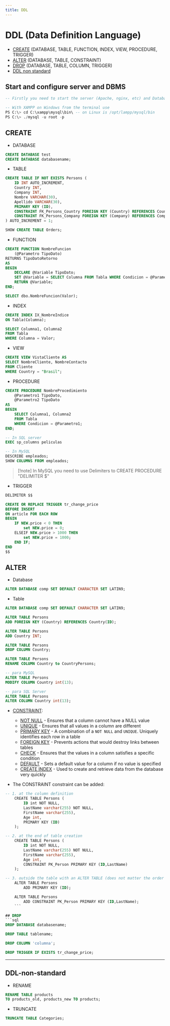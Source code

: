 ```yaml
---
title: DDL
---
```



# DDL (Data Definition Language)

- [CREATE](DDL.md#create) (DATABASE, TABLE, FUNCTION, INDEX, VIEW, PROCEDURE, TRIGGER)
- [ALTER](DDL.md#alter) (DATABASE, TABLE, CONSTRAINT)
- [DROP](DDL.md#drop) (DATABASE, TABLE, COLUMN, TRIGGER)
- [DDL non standard](DDL.md#ddl-non-standard)

## Start and configure server and DBMS
```SQL
-- Firstly you need to start the server (Apache, nginx, etc) and Database management system  (MariaDB, PostgresSQL, SQLserver) via GUI o CLI

-- With XAMPP on Windows from the terminal use
PS C:\> cd C:\xampp\mysql\bin\ -- on Linux is /opt/lampp/mysql/bin
PS C:\> ./mysql -u root -p
```

## CREATE

- DATABASE
```sql
CREATE DATABASE test
CREATE DATABASE databasename;
```

- TABLE
```sql
CREATE TABLE IF NOT EXISTS Persons (
    ID INT AUTO_INCREMENT,
    Country INT,
    Company INT,
    Nombre VARCHAR(30),
    Apellido VARCHAR(30),
    PRIMARY KEY (ID),
    CONSTRAINT FK_Persons_Country FOREIGN KEY (Country) REFERENCES Country(ID),
    CONSTRAINT FK_Persons_Company FOREIGN KEY (Company) REFERENCES Company(ID),
) AUTO_INCREMENT = 1;

SHOW CREATE TABLE Orders;
```

- FUNCTION
```sql
CREATE FUNCTION NombreFuncion
    (@Parametro TipoDato)
RETURNS TipoDatoRetorno
AS
BEGIN
    DECLARE @Variable TipoDato;
    SET @Variable = SELECT Columna FROM Tabla WHERE Condicion = @Parametro;
    RETURN @Variable;
END;

SELECT dbo.NombreFuncion(Valor);
```

- INDEX
```sql
CREATE INDEX IX_NombreIndice
ON Tabla(Columna);

SELECT Columna1, Columna2
FROM Tabla
WHERE Columna = Valor;
```

- VIEW
```sql
CREATE VIEW VistaCliente AS
SELECT NombreCliente, NombreContacto
FROM Cliente
WHERE Country = "Brasil";
```

- PROCEDURE
```sql
CREATE PROCEDURE NombreProcedimiento
    @Parametro1 TipoDato,
    @Parametro2 TipoDato
AS
BEGIN
    SELECT Columna1, Columna2
    FROM Tabla
    WHERE Condicion = @Parametro1;
END;

-- In SQL server
EXEC sp_columns peliculas

-- In MySQL
DESCRIBE empleados;
SHOW COLUMNS FROM empleados;
```
> [!note] In MySQL you need to use Delimiters to CREATE PROCEDURE "DELIMITER $"

- TRIGGER
```sql
DELIMITER $$

CREATE OR REPLACE TRIGGER tr_change_price
BEFORE INSERT
ON article FOR EACH ROW
BEGIN
    IF NEW.price < 0 THEN
        set NEW.price = 0;
    ELSEIF NEW.price > 1000 THEN
        set NEW.price = 1000;
    END IF;
END
$$
```

## ALTER

- Database
```sql
ALTER DATABASE comp SET DEFAULT CHARACTER SET LATIN9;
```

- Table
```sql
ALTER DATABASE comp SET DEFAULT CHARACTER SET LATIN9;

ALTER TABLE Persons
ADD FOREIGN KEY (Country) REFERENCES Country(ID);

ALTER TABLE Persons
ADD Country INT;

ALTER TABLE Persons
DROP COLUMN Country;

ALTER TABLE Persons
RENAME COLUMN Country to CountryPersons;

-- para MySQL
ALTER TABLE Persons
MODIFY COLUMN Country int(13);

-- para SQL Server
ALTER TABLE Persons
ALTER COLUMN Country int(13);
```

- [CONSTRAINT](https://www.w3schools.com/mysql/mysql_constraints.asp):
	- [NOT NULL](https://www.w3schools.com/mysql/mysql_notnull.asp) - Ensures that a column cannot have a NULL value
	- [UNIQUE](https://www.w3schools.com/mysql/mysql_unique.asp) - Ensures that all values in a column are different
	- [PRIMARY KEY](https://www.w3schools.com/mysql/mysql_primarykey.asp) - A combination of a `NOT NULL` and `UNIQUE`. Uniquely identifies each row in a table
	- [FOREIGN KEY](https://www.w3schools.com/mysql/mysql_foreignkey.asp) - Prevents actions that would destroy links between tables
	- [CHECK](https://www.w3schools.com/mysql/mysql_check.asp) - Ensures that the values in a column satisfies a specific condition
	- [DEFAULT](https://www.w3schools.com/mysql/mysql_default.asp) - Sets a default value for a column if no value is specified
	- [CREATE INDEX](https://www.w3schools.com/mysql/mysql_create_index.asp) - Used to create and retrieve data from the database very quickly

- The CONSTRAINT constraint can be added:
```sql
-- 1. at the column definition
	CREATE TABLE Persons (  
	    ID int NOT NULL,  
	    LastName varchar(255) NOT NULL,  
	    FirstName varchar(255),  
	    Age int,  
	    PRIMARY KEY (ID)  
	);

-- 2. at the end of table creation
	CREATE TABLE Persons (  
	    ID int NOT NULL,  
	    LastName varchar(255) NOT NULL,  
	    FirstName varchar(255),  
	    Age int,  
	    CONSTRAINT PK_Person PRIMARY KEY (ID,LastName)  
	);

-- 3. outside the table with an ALTER TABLE (does not matter the order in which the tables were created, e.g. a FK referencing a PK).
	ALTER TABLE Persons  
		ADD PRIMARY KEY (ID);

	ALTER TABLE Persons  
		ADD CONSTRAINT PK_Person PRIMARY KEY (ID,LastName);
	```

## DROP
```sql
DROP DATABASE databasename;

DROP TABLE tablename;

DROP COLUMN 'columna';

DROP TRIGGER IF EXISTS tr_change_price;
```


---

## DDL-non-standard

- RENAME
```sql
RENAME TABLE products
TO products_old, products_new TO products;
```

- TRUNCATE
 ```sql
TRUNCATE TABLE Categories; 
```

